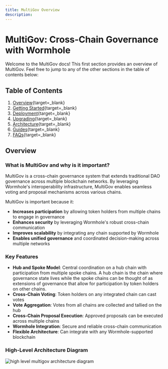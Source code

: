 ```yaml
---
title: MultiGov Overview
description:
---
```


# MultiGov: Cross-Chain Governance with Wormhole

Welcome to the MultiGov docs! This first section provides an overview of MultiGov. Feel free to jump to any of the other sections in the table of contents below:

## Table of Contents
1. [Overview](/docs/learn/multigov/multigov-overview/){target=\_blank}
2. [Getting Started](/docs/learn/multigov/getting-started/){target=\_blank}
3. [Deployment](/docs/build/multigov/deployment/){target=\_blank}
4. [Upgrading](/docs/build/multigov/upgrading/){target=\_blank}
5. [Architecture](/docs/learn/multigov/multigov-architecture/){target=\_blank}
6. [Guides](/docs/build/multigov/guides/){target=\_blank}
7. [FAQs](/docs/build/multigov/faq/){target=\_blank}

## Overview

### What is MultiGov and why is it important?

MultiGov is a cross-chain governance system that extends traditional DAO governance across multiple blockchain networks. By leveraging Wormhole's interoperability infrastructure, MultiGov enables seamless voting and proposal mechanisms across various chains.

MultiGov is important because it:
- **Increases participation** by allowing token holders from multiple chains to engage in governance
- **Enhances security** by leveraging Wormhole's robust cross-chain communication
- **Improves scalability** by integrating any chain supported by Wormhole
- **Enables unified governance** and coordinated decision-making across multiple networks

### Key Features

- **Hub and Spoke Model**: Central coordination on a hub chain with participation from multiple spoke chains. A hub chain is the chain where governance state lives while the spoke chains can be thought of as extensions of governance that allow for participation by token holders on other chains.
- **Cross-Chain Voting**: Token holders on any integrated chain can cast votes
- **Vote Aggregation**: Votes from all chains are collected and tallied on the hub
- **Cross-Chain Proposal Execution**: Approved proposals can be executed across multiple chains
- **Wormhole Integration**: Secure and reliable cross-chain communication
- **Flexible Architecture**: Can integrate with any Wormhole-supported blockchain

### High-Level Architecture Diagram

![high level multigov architecture diagram](/docs/images/learn/governance/multigov-high-level.webp)


